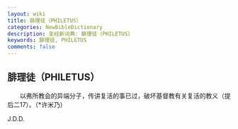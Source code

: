 ```yaml
---
layout: wiki
title: 腓理徒（PHILETUS）
categories: NewBibleDictionary
description: 圣经新词典: 腓理徒（PHILETUS）
keywords: 腓理徒, PHILETUS
comments: false
---
```


## 腓理徒（PHILETUS）

　　以弗所教会的异端分子，传讲复活的事已过，破坏基督教有关复活的教义（提后二17）。（*许米乃）

J.D.D.








